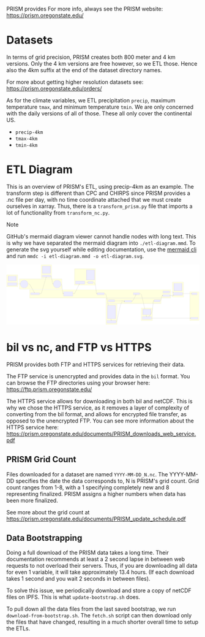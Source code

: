 PRISM provides
For more info, always see the PRISM website: https://prism.oregonstate.edu/

# Datasets
In terms of grid precision, PRISM creates both 800 meter and 4 km versions. Only the 4 km versions are free however, so we ETL those. Hence also the 4km suffix at the end of the dataset directory names.

For more about getting higher resolution datasets see: https://prism.oregonstate.edu/orders/

As for the climate variables, we ETL precipitation `precip`, maximum temperature `tmax`, and minimum temperature `tmin`. We are only concerned with the daily versions of all of those. These all only cover the continental US.

+ `precip-4km`
+ `tmax-4km`
+ `tmin-4km`

# ETL Diagram
This is an overview of PRISM's ETL, using precip-4km as an example. The transform step is different than CPC and CHIRPS since PRISM provides a .nc file per day, with no time coordinate attached that we must create ourselves in xarray. Thus, there is a `transform_prism.py` file that imports a lot of functionality from `transform_nc.py`.

> [!NOTE]
> GitHub's mermaid diagram viewer cannot handle nodes with long text. This is why we have separated the mermaid diagram into `./etl-diagram.mmd`. To generate the svg yourself while editing documentation, use the [mermaid cli](https://github.com/mermaid-js/mermaid-cli) and run `mmdc -i etl-diagram.mmd -o etl-diagram.svg`.

![Rendered mermaid diagram](./etl-diagram.svg)

# bil vs nc, and FTP vs HTTPS
PRISM provides both FTP and HTTPS services for retrieving their data.

The FTP service is unencrypted and provides data in the `bil` format.  You can browse the FTP directories using your browser here: https://ftp.prism.oregonstate.edu/

The HTTPS service allows for downloading in both bil and netCDF. This is why we chose the HTTPS service, as it removes a layer of complexity of converting from the bil format, and allows for encrypted file transfer, as opposed to the unencrypted FTP.
You can see more information about the HTTPS service here: https://prism.oregonstate.edu/documents/PRISM_downloads_web_service.pdf

## PRISM Grid Count
Files downloaded for a dataset are named `YYYY-MM-DD_N.nc`. The YYYY-MM-DD specifies the date the data corresponds to, N is PRISM's grid count. Grid count ranges from 1-8, with a 1 specifying completely new and 8 representing finalized. PRISM assigns a higher numbers when data has been more finalized.

See more about the grid count at https://prism.oregonstate.edu/documents/PRISM_update_schedule.pdf

## Data Bootstrapping
Doing a full download of the PRISM data takes a long time. Their documentation recommends at least a 2 second lapse in between web requests to not overload their servers. Thus, if you are downloading all data for even 1 variable, it will take approximately 13.4 hours. (If each download takes 1 second and you wait 2 seconds in between files).

To solve this issue, we periodically download and store a copy of netCDF files on IPFS. This is what `update-bootstrap.sh` does.

To pull down all the data files from the last saved bootstrap, we run `download-from-bootstrap.sh`. The `fetch.sh` script can then download only the files that have changed, resulting in a much shorter overall time to setup the ETLs.
